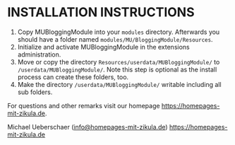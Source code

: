 # INSTALLATION INSTRUCTIONS

1. Copy MUBloggingModule into your `modules` directory. Afterwards you should have a folder named `modules/MU/BloggingModule/Resources`.
2. Initialize and activate MUBloggingModule in the extensions administration.
3. Move or copy the directory `Resources/userdata/MUBloggingModule/` to `/userdata/MUBloggingModule/`.
   Note this step is optional as the install process can create these folders, too.
4. Make the directory `/userdata/MUBloggingModule/` writable including all sub folders.

For questions and other remarks visit our homepage https://homepages-mit-zikula.de.

Michael Ueberschaer (info@homepages-mit-zikula.de)
https://homepages-mit-zikula.de
